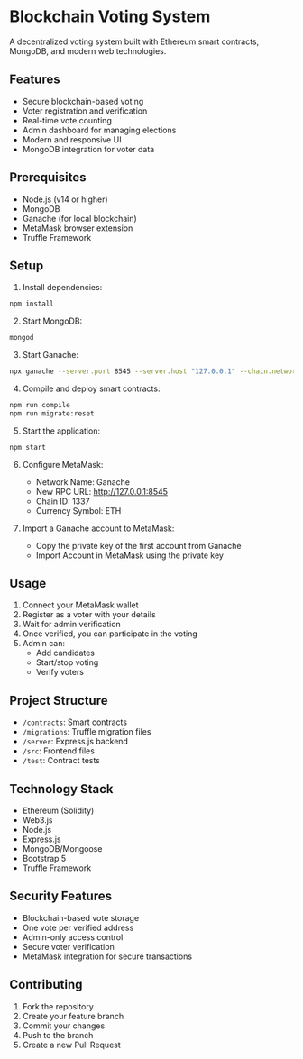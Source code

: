 # Blockchain Voting System

A decentralized voting system built with Ethereum smart contracts, MongoDB, and modern web technologies.

## Features

- Secure blockchain-based voting
- Voter registration and verification
- Real-time vote counting
- Admin dashboard for managing elections
- Modern and responsive UI
- MongoDB integration for voter data

## Prerequisites

- Node.js (v14 or higher)
- MongoDB
- Ganache (for local blockchain)
- MetaMask browser extension
- Truffle Framework

## Setup

1. Install dependencies:
```bash
npm install
```

2. Start MongoDB:
```bash
mongod
```

3. Start Ganache:
```bash
npx ganache --server.port 8545 --server.host "127.0.0.1" --chain.networkId 1337
```

4. Compile and deploy smart contracts:
```bash
npm run compile
npm run migrate:reset
```

5. Start the application:
```bash
npm start
```

6. Configure MetaMask:
   - Network Name: Ganache
   - New RPC URL: http://127.0.0.1:8545
   - Chain ID: 1337
   - Currency Symbol: ETH

7. Import a Ganache account to MetaMask:
   - Copy the private key of the first account from Ganache
   - Import Account in MetaMask using the private key

## Usage

1. Connect your MetaMask wallet
2. Register as a voter with your details
3. Wait for admin verification
4. Once verified, you can participate in the voting
5. Admin can:
   - Add candidates
   - Start/stop voting
   - Verify voters

## Project Structure

- `/contracts`: Smart contracts
- `/migrations`: Truffle migration files
- `/server`: Express.js backend
- `/src`: Frontend files
- `/test`: Contract tests

## Technology Stack

- Ethereum (Solidity)
- Web3.js
- Node.js
- Express.js
- MongoDB/Mongoose
- Bootstrap 5
- Truffle Framework

## Security Features

- Blockchain-based vote storage
- One vote per verified address
- Admin-only access control
- Secure voter verification
- MetaMask integration for secure transactions

## Contributing

1. Fork the repository
2. Create your feature branch
3. Commit your changes
4. Push to the branch
5. Create a new Pull Request
